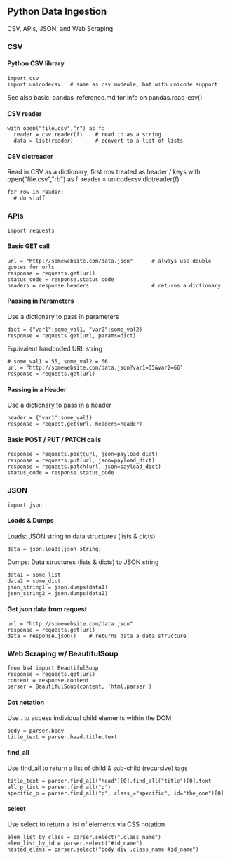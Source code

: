 ## Python Data Ingestion
CSV, APIs, JSON, and Web Scraping

### CSV
#### Python CSV library
    import csv
    import unicodecsv   # same as csv modeule, but with unicode support

See also basic_pandas_reference.md for info on pandas.read_csv()

#### CSV reader
    with open("file.csv","r") as f:
      reader = csv.reader(f)    # read in as a string
      data = list(reader)       # convert to a list of lists

#### CSV dictreader
Read in CSV as a dictionary, first row treated as header / keys
    with open("file.csv","rb") as f:
      reader = unicodecsv.dictreader(f)

    for row in reader:
      # do stuff

### APIs
    import requests

#### Basic GET call
    url = "http://somewebsite.com/data.json"      # always use double quotes for urls
    response = requests.get(url)
    status_code = response.status_code
    headers = response.headers                    # returns a dictionary

#### Passing in Parameters
Use a dictionary to pass in parameters

    dict = {"var1":some_val1, "var2":some_val2}
    response = requests.get(url, params=dict)

Equivalent hardcoded URL string

    # some_val1 = 55, some_val2 = 66
    url = "http://somewebsite.com/data.json?var1=55&var2=66"
    response = requests.get(url)

#### Passing in a Header
Use a dictionary to pass in a header

    header = {"var1":some_val1}
    response = request.get(url, headers=header)

#### Basic POST / PUT / PATCH calls
    response = requests.post(url, json=payload_dict)
    response = requests.put(url, json=payload_dict)
    response = requests.patch(url, json=payload_dict)
    status_code = response.status_code

### JSON
    import json

#### Loads & Dumps
Loads: JSON string to data structures (lists & dicts)

    data = json.loads(json_string)

Dumps: Data structures (lists & dicts) to JSON string

    data1 = some_list
    data2 = some_dict
    json_string1 = json.dumps(data1)
    json_string2 = json.dumps(data2)

#### Get json data from request
    url = "http://somewebsite.com/data.json"
    response = requests.get(url)
    data = response.json()    # returns data a data structure

### Web Scraping w/ BeautifulSoup
    from bs4 import BeautifulSoup
    response = requests.get(url)
    content = response.content
    parser = BeautifulSoup(content, 'html.parser')

#### Dot notation
Use . to access individual child elements within the DOM

    body = parser.body
    title_text = parser.head.title.text

#### find_all
Use find_all to return a list of child & sub-child (recursive) tags

    title_text = parser.find_all("head")[0].find_all("title")[0].text
    all_p_list = parser.find_all("p")
    specific_p = parser.find_all("p", class_="specific", id="the_one")[0]

#### select
Use select to return a list of elements via CSS notation

    elem_list_by_class = parser.select(".class_name")
    elem_list_by_id = parser.select("#id_name")
    nested_elems = parser.select("body div .class_name #id_name")

